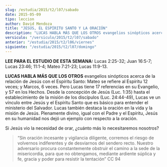 ```yaml
---
slug: /estudia/2015/t2/l07/sabado
date: 2015-05-09
tipo: leccion
author: David Mendoza
title: "JESÚS, EL ESPÍRITU SANTO Y LA ORACIÓN"
description: "LUCAS HABLA MÁS QUE LOS OTROS evangelios sinópticos acerca de la relación de Jesús con el Espíritu Santo: Mateo se refiere al Espíritu 12 veces; y Marcos, 6 veces. Pero Lucas tiene 17 referencias en su Evangelio, y 57 en los Hechos. Desde la concepción de Jesús (Luc. 1:35) hasta el establecimiento de la misión de los discípulos"
versiculo: "/versiculo/2015/t2/l07/sabado"
anterior: "/estudia/2015/t2/l06/viernes"
siguiente: "/estudia/2015/t2/l07/domingo"
---
```


**LEE PARA EL ESTUDIO DE ESTA SEMANA:** Lucas 2:25-32; Juan 16:5-7; Lucas 23:46; 11:1-4; Mateo 7:21-23; Lucas 11:9-13.

**LUCAS HABLA MÁS QUE LOS OTROS** evangelios sinópticos acerca de la relación de Jesús con el Espíritu Santo: Mateo se refiere al Espíritu 12 veces; y Marcos, 6 veces. Pero Lucas tiene 17 referencias en su Evangelio, y 57 en los Hechos. Desde la concepción de Jesús (Luc. 1:35) hasta el establecimiento de la misión de los discípulos (Luc. 24:44-49), Lucas ve un vínculo entre Jesús y el Espíritu Santo que es básico para entender el ministerio del Salvador. Lucas también destaca la oración en la vida y la misión de Jesús. Plenamente divino, igual con el Padre y el Espíritu, Jesús en su humanidad nos dejó un ejemplo con respecto a la oración.

Si Jesús vio la necesidad de orar, ¿cuánto más lo necesitaremos nosotros?

> “Sin oración incesante y vigilancia diligente, corremos el riesgo de volvernos indiferentes y de desviarnos del sendero recto. Nuestro adversario procura constantemente obstruir el camino a la sede de la misericordia, para que no obtengamos, mediante ardiente súplica y fe, gracia y poder para resistir la tentación” CC 94
